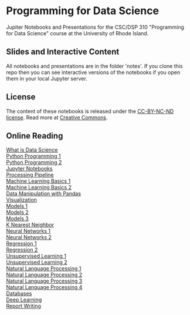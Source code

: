 # Programming for Data Science

Jupiter Notebooks and Presentations for the CSC/DSP 310 "Programming for Data Science" course at the University of Rhode Island.

## Slides and Interactive Content
All notebooks and presentations are in the folder 'notes'.
If you clone this repo then you can see interactive versions of the notebooks if you open them in your local Jupyter server.

## License
The content of these notebooks is released under the [CC-BY-NC-ND license](https://creativecommons.org/licenses/by-sa/4.0/). Read more at [Creative Commons](https://creativecommons.org).

## Online Reading

[What is Data Science](https://github.com/IndraniMandal/ds/blob/master/notes/01-What-is-Data-Science.pdf)<br>
[Python Programming 1](https://github.com/IndraniMandal/CSC310-S20/blob/master/notes/02-python-programming-1.pdf)<br>
[Python Programming 2](https://github.com/IndraniMandal/CSC310-S20/blob/master/notes/03-python-programming-2.pdf)<br>
[Jupyter Notebooks](https://github.com/lutzhamel/ds/blob/master/notes/04-notebooks.pdf)<br>
[Processing Pipeline](https://github.com/IndraniMandal/CSC310-S20/blob/master/notes/05-processing-pipeline.ipynb)<br>
[Machine Learning Basics 1](https://github.com/lutzhamel/ds/blob/master/notes/06-machine-learning-basics-1.pdf)<br>
[Machine Learning Basics 2](https://nbviewer.jupyter.org/github/lutzhamel/ds/blob/master/notes/07-machine-learning-basics-2.ipynb)<br>
[Data Manipulation with Pandas](https://nbviewer.jupyter.org/github/lutzhamel/ds/blob/master/notes/08-data-manipulation-pandas.ipynb)<br>
[Visualization](https://nbviewer.jupyter.org/github/lutzhamel/ds/blob/master/notes/09-visualization.ipynb)<br>
[Models 1](https://nbviewer.jupyter.org/github/lutzhamel/ds/blob/master/notes/10-models.ipynb)<br>
[Models 2](https://nbviewer.jupyter.org/github/lutzhamel/ds/blob/master/notes/11-models-2.ipynb)<br>
[Models 3](https://github.com/lutzhamel/ds/blob/master/notes/12-models-3.pdf)<br>
[K Nearest Neighbor](https://nbviewer.jupyter.org/github/lutzhamel/ds/blob/master/notes/13-KNN.ipynb)<br>
[Neural Networks 1](https://github.com/lutzhamel/ds/blob/master/notes/14-ANN.pdf)<br>
[Neural Networks 2](https://nbviewer.jupyter.org/github/lutzhamel/ds/blob/master/notes/15-ANN-2.ipynb)<br>
[Regression 1](https://github.com/lutzhamel/ds/blob/master/notes/16-regression.pdf)<br>
[Regression 2](https://nbviewer.jupyter.org/github/lutzhamel/ds/blob/master/notes/16a-regression.ipynb)<br>
[Unsupervised Learning 1](https://github.com/lutzhamel/ds/blob/master/notes/17-unsupervised-learning.pdf)<br>
[Unsupervised Learning 2](https://nbviewer.jupyter.org/github/lutzhamel/ds/blob/master/notes/17a-unsupervised-learning.ipynb)<br>
[Natural Language Processing 1](https://github.com/lutzhamel/ds/blob/master/notes/18-NLP.pdf)<br>
[Natural Language Processing 2](https://nbviewer.jupyter.org/github/lutzhamel/ds/blob/master/notes/18a-NLP.ipynb)<br>
[Natural Language Processing 3](https://github.com/lutzhamel/ds/blob/master/notes/19-NLP-2.pdf)<br>
[Natural Language Processing 4](https://nbviewer.jupyter.org/github/lutzhamel/ds/blob/master/notes/19a-NLP-2.ipynb)<br>
[Databases](https://nbviewer.jupyter.org/github/lutzhamel/ds/blob/master/notes/20-databases.ipynb)<br>
[Deep Learning](https://nbviewer.jupyter.org/github/lutzhamel/ds/blob/master/notes/22-deep-learning.ipynb)<br>
[Report Writing](https://nbviewer.jupyter.org/github/lutzhamel/ds/blob/master/notes/21-report-writing.ipynb)<br>
